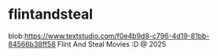 # flintandsteal
blob:https://www.textstudio.com/f0e4b9d8-c796-4d19-81bb-84566b38ff58
Flint And Steal Movies :D @ 2025

